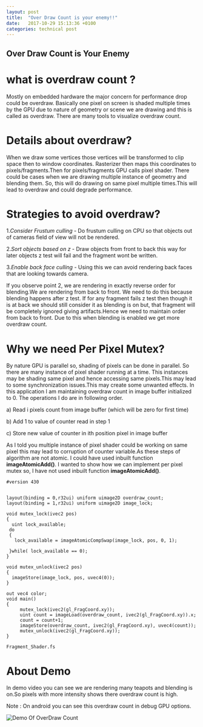 ```yaml
---
layout: post
title:  "Over Draw Count is your enemy!!"
date:   2017-10-29 15:13:36 +0100
categories: technical post
---
```


**Over Draw Count is Your Enemy**
-------------------------------------------------------------------------------------------------------------------------------------
**what is overdraw count ?**
=====================================================================================================================================
Mostly on embedded hardware the major concern for performance drop could be overdraw. Basically one pixel on screen is shaded multiple times by the GPU due to nature of geometry or scene we are drawing and this is called as overdraw. There are many tools to visualize overdraw count.

**Details about overdraw?**
=====================================================================================================================================
When we draw some vertices those vertices will be transformed to clip space then to window coordinates. Rasterizer then maps this coordinates to pixels/fragments.Then for pixels/fragments GPU calls pixel shader. There could be cases when we are drawing multiple instance of geometry and blending them. So, this will do drawing on same pixel multiple times.This will lead to overdraw and could degrade performance.

**Strategies to avoid overdraw?**
======================================================================================================================================
 1._Consider Frustum culling_ - Do frustum culling on CPU so that objects out of cameras field of view will not be rendered.

 2._Sort objects based on z_ - Draw objects from front to back this way for later objects z test will fail and the fragment wont be written.

 3._Enable back face culling_ - Using this we can avoid rendering back faces that are looking towards camera. 

If you observe point 2, we are rendering in exactly reverse order for blending.We are rendering from back to front. We need to do this because blending happens after z test. If for any fragment fails z test then though it is at back we should still consider it as blending is on but, that fragment will be completely ignored giving artifacts.Hence we need to maintain order from back to front. Due to this when blending is enabled we get more overdraw count.

**Why we need Per Pixel Mutex?**
=======================================================================================================================================
By nature GPU is parallel so, shading of pixels can be done in parallel. So there are many instance of pixel shader running at a time. This instances may be shading same pixel and hence accessing same pixels.This may lead to some synchronization issues.This may create some unwanted effects. In this application I am maintaining overdraw count in image buffer initialized to 0. The operations I do are in following order.

a) Read i pixels count from image buffer (which will be zero for first time)

b) Add 1 to value of counter read in step 1

c) Store new value of counter in ith position pixel in image buffer

As I told you multiple instance of pixel shader could be working on same pixel this may lead to corruption of counter variable.As these steps of algorithm are not atomic. I could have used inbuilt function **imageAtomicAdd()**. I wanted to show how we can implement per pixel mutex so, I have not used inbuilt function **imageAtomicAdd()**.

~~~~~~~~~~~~~~~~~~~~~~~~~~~~~~~~~~~
#version 430


layout(binding = 0,r32ui) uniform uimage2D overdraw_count;
layout(binding = 1,r32ui) uniform uimage2D image_lock;

void mutex_lock(ivec2 pos)
{
  uint lock_available;
 do
 {
   lock_available = imageAtomicCompSwap(image_lock, pos, 0, 1);

 }while( lock_available == 0);
}

void mutex_unlock(ivec2 pos)
{
  imageStore(image_lock, pos, uvec4(0));
}

out vec4 color;
void main()                                                                                 
{                  
     mutex_lock(ivec2(gl_FragCoord.xy));           
     uint count = imageLoad(overdraw_count, ivec2(gl_FragCoord.xy)).x;
	 count = count+1;
	 imageStore(overdraw_count, ivec2(gl_FragCoord.xy), uvec4(count));
	 mutex_unlock(ivec2(gl_FragCoord.xy));                                                
}

Fragment_Shader.fs

~~~~~~~~~~~~~~~~~~~~~~~~~~~~~~~~~~~

**About Demo**
======================================================================================================================================
In demo video you can see we are rendering many teapots and blending is on.So pixels with more intensity shows there overdraw count is high.

Note : On android you can see this overdraw count in debug GPU options.

![Demo Of OverDraw Count](https://youtu.be/Ko8ctJQeewY)

